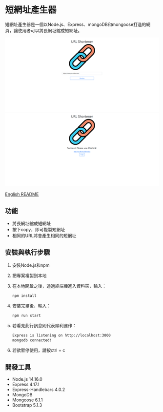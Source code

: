 # 短網址產生器

短網址產生器是一個以Node.js、Express、mongoDB和mongoose打造的網頁，讓使用者可以將長網址縮成短網址。

![snapshot_index](./public/snapshots/snapshot_index.png)
![snapshot_create](./public/snapshots/snapshot_create.png)

[English README](README.md)

## 功能

* 將長網址縮成短網址
* 按下copy，即可複製短網址
* 相同的URL將會產生相同的短網址

## 安裝與執行步驟

1. 安裝Node.js和npm
2. 把專案複製到本地
3. 在本地開啟之後，透過終端機進入資料夾，輸入：

   ```bash
   npm install
   ```

4. 安裝完畢後，輸入：

   ```bash
   npm run start
   ```

5. 若看見此行訊息則代表順利運作：

   ```bash
   Express is listening on http://localhost:3000
   mongodb connected!
   ```

6. 若欲暫停使用，請按ctrl + c

## 開發工具

* Node.js 14.16.0
* Express 4.17.1
* Express-Handlebars 4.0.2
* MongoDB
* Mongoose 6.1.1
* Bootstrap 5.1.3